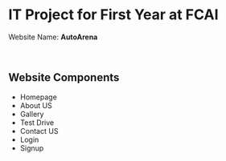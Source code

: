 <h1>IT Project for First Year at FCAI</h1>

<p>Website Name: <b>AutoArena</b></p>
<br>
<h2>Website Components</h2>
<ul>
  <li>Homepage</li>
  <li>About US</li>
  <li>Gallery</li>
  <li>Test Drive</li>
  <li>Contact US</li>
  <li>Login</li>
  <li>Signup</li>
</ul>

